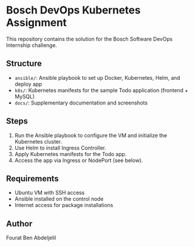 # Bosch DevOps Kubernetes Assignment

This repository contains the solution for the Bosch Software DevOps Internship challenge.

## Structure

- `ansible/`: Ansible playbook to set up Docker, Kubernetes, Helm, and deploy app
- `k8s/`: Kubernetes manifests for the sample Todo application (frontend + MySQL)
- `docs/`: Supplementary documentation and screenshots

## Steps

1. Run the Ansible playbook to configure the VM and initialize the Kubernetes cluster.
2. Use Helm to install Ingress Controller.
3. Apply Kubernetes manifests for the Todo app.
4. Access the app via Ingress or NodePort (see below).

## Requirements

- Ubuntu VM with SSH access
- Ansible installed on the control node
- Internet access for package installations

## Author

Fourat Ben Abdeljelil
